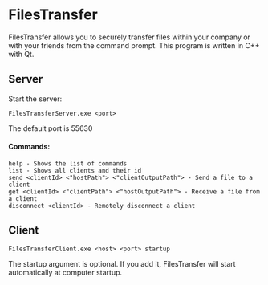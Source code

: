 # FilesTransfer
FilesTransfer allows you to securely transfer files within your company or with your friends from the command prompt.
This program is written in C++ with Qt.

## Server
Start the server:

```
FilesTransferServer.exe <port>
```
The default port is 55630

#### Commands:
```
help - Shows the list of commands
list - Shows all clients and their id
send <clientId> <"hostPath"> <"clientOutputPath"> - Send a file to a client
get <clientId> <"clientPath"> <"hostOutputPath"> - Receive a file from a client
disconnect <clientId> - Remotely disconnect a client
```

## Client
```
FilesTransferClient.exe <host> <port> startup
```
The startup argument is optional. If you add it, FilesTransfer will start automatically at computer startup.
